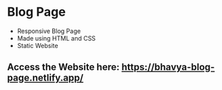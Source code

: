 # Blog Page

- Responsive Blog Page 
- Made using HTML and CSS
- Static Website


## Access the Website here: https://bhavya-blog-page.netlify.app/
